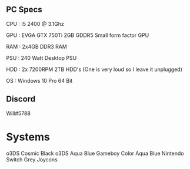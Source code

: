 ## PC Specs

CPU : I5 2400 @ 3.1Ghz </p>
GPU : EVGA GTX 750Ti 2GB GDDR5 Small form factor GPU </p>
RAM : 2x4GB DDR3 RAM </p>
PSU : 240 Watt Desktop PSU </p>
HDD : 2x 7200RPM 2TB HDD's (One is very loud so I leave it unplugged) </p>
OS : Windows 10 Pro 64 Bit

## Discord

Will#5788

# Systems

o3DS Cosmic Black
o3DS Aqua Blue
Gameboy Color Aqua Blue
Nintendo Switch Grey Joycons
